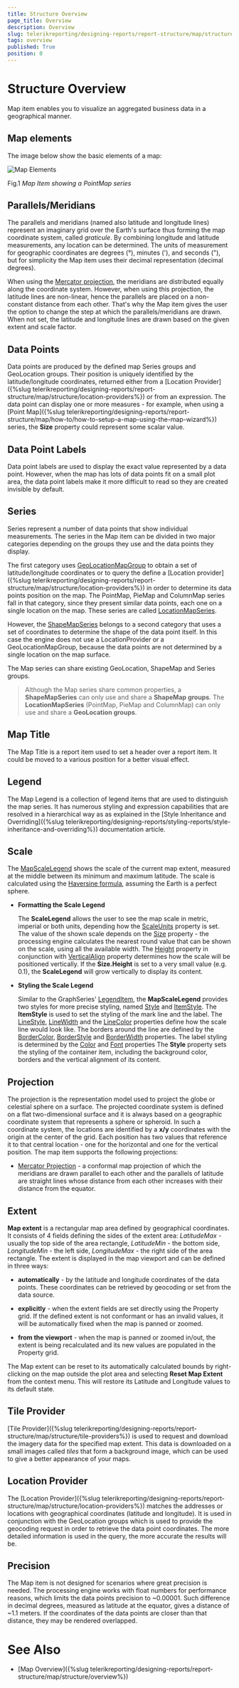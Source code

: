 ```yaml
---
title: Structure Overview
page_title: Overview 
description: Overview
slug: telerikreporting/designing-reports/report-structure/map/structure/overview
tags: overview
published: True
position: 0
---
```


# Structure Overview

Map item enables you to visualize an aggregated business data in a geographical manner.

## Map elements

The image below show the basic elements of a map: 

  ![Map Elements](images/Map/MapElements.png)

Fig.1 *Map Item showing a PointMap series* 

## Parallels/Meridians

The parallels and meridians (named also latitude and longitude lines) represent an imaginary grid over the Earth's surface thus forming the map coordinate system, called *graticule*. By combining longitude and latitude measurements, any location can be determined. The units of measurement for geographic coordinates are degrees (°), minutes ('), and seconds ("), but for simplicity the Map item uses their decimal representation (decimal degrees). 

When using the [Mercator projection](#projection), the meridians are distributed equally along the coordinate system. However, when using this projection, the latitude lines are non-linear, hence the parallels are placed on a non-constant distance from each other. That's why the Map item gives the user the option to change the step at which the parallels/meridians are drawn. When not set, the latitude and longitude lines are drawn based on the given extent and scale factor. 

## Data Points

Data points are produced by the defined map Series groups and GeoLocation groups. Their position is uniquely identified by the latitude/longitude coordinates, returned either from a [Location Provider]({%slug telerikreporting/designing-reports/report-structure/map/structure/location-providers%}) or from an expression. The data point can display one or more measures - for example, when using a [Point Map]({%slug telerikreporting/designing-reports/report-structure/map/how-to/how-to-setup-a-map-using-the-map-wizard%}) series, the __Size__ property could represent some scalar value. 

## Data Point Labels

Data point labels are used to display the exact value represented by a data point. However, when the map has lots of data points fit on a small plot area, the data point labels make it more difficult to read so they are created invisible by default. 

## Series

Series represent a number of data points that show individual measurements. The series in the Map item can be divided in two major categories depending on the groups they use and the data points they display. 

The first category uses [GeoLocationMapGroup](/reporting/api/Telerik.Reporting.GeoLocationMapGroup) to obtain a set of latitude/longitude coordinates or to query the define a [Location provider]({%slug telerikreporting/designing-reports/report-structure/map/structure/location-providers%}) in order to determine its data points position on the map. The PointMap, PieMap and ColumnMap series fall in that category, since they present similar data points, each one on a single location on the map. These series are called [LocationMapSeries](/reporting/api/Telerik.Reporting.LocationMapSeries). 

However, the [ShapeMapSeries](/reporting/api/Telerik.Reporting.ShapeMapSeries) belongs to a second category that uses a set of coordinates to determine the shape of the data point itself. In this case the engine does not use a LocationProvider or a GeoLocationMapGroup, because the data points are not determined by a single location on the map surface. 

The Map series can share existing GeoLocation, ShapeMap and Series groups.

> Although the Map series share common properties, a __ShapeMapSeries__ can only use and share a __ShapeMap groups__. The __LocationMapSeries__ (PointMap, PieMap and ColumnMap) can only use and share a __GeoLocation groups__. 

## Map Title

The Map Title is a report item used to set a header over a report item. It could be moved to a various position for a better visual effect. 

## Legend

The Map Legend is a collection of legend items that are used to distinguish the map series. It has numerous styling and expression capabilities that are resolved in a hierarchical way as as explained in the [Style Inheritance and Overriding]({%slug telerikreporting/designing-reports/styling-reports/style-inheritance-and-overriding%}) documentation article. 

## Scale

The [MapScaleLegend](/reporting/api/Telerik.Reporting.MapScaleLegend) shows the scale of the current map extent, measured at the middle between its minimum and maximum latitude. The scale is calculated using the [Haversine formula](http://en.wikipedia.org/wiki/Haversine_formula), assuming the Earth is a perfect sphere. 

* __Formatting the Scale Legend__ 

  The __ScaleLegend__ allows the user to see the map scale in metric, imperial or both units, depending how the [ScaleUnits](/reporting/api/Telerik.Reporting.MapScaleLegend#Telerik_Reporting_MapScaleLegend_ScaleUnits) property is set. The value of the shown scale depends on the [Size](/reporting/api/Telerik.Reporting.MapScaleLegend#Telerik_Reporting_MapScaleLegend_Size) property - the processing engine calculates the nearest round value that can be shown on the scale, using all the available width. The [Height](/reporting/api/Telerik.Reporting.Drawing.SizeU#Telerik_Reporting_Drawing_SizeU_Height) property in conjunction with [VerticalAlign](/reporting/api/Telerik.Reporting.Drawing.VerticalAlign) property determines how the scale will be positioned vertically. If the __Size.Height__ is set to a very small value (e.g. 0.1), the __ScaleLegend__ will grow vertically to display its content. 

* __Styling the Scale Legend__ 

  Similar to the GraphSeries' [LegendItem](/reporting/api/Telerik.Reporting.LegendItem), the __MapScaleLegend__ provides two styles for more precise styling, named [Style](/reporting/api/Telerik.Reporting.MapScaleLegend#Telerik_Reporting_MapScaleLegend_Style) and [ItemStyle](/reporting/api/Telerik.Reporting.MapScaleLegend#Telerik_Reporting_MapScaleLegend_ItemStyle). The __ItemStyle__ is used to set the styling of the mark line and the label. The [LineStyle](/reporting/api/Telerik.Reporting.Drawing.Style#Telerik_Reporting_Drawing_Style_LineStyle), [LineWidth](/reporting/api/Telerik.Reporting.Drawing.Style#Telerik_Reporting_Drawing_Style_LineWidth) and the [LineColor](/reporting/api/Telerik.Reporting.Drawing.Style#Telerik_Reporting_Drawing_Style_LineColor) properties define how the scale line would look like. The borders around the line are defined by the [BorderColor](/reporting/api/Telerik.Reporting.Drawing.Style#Telerik_Reporting_Drawing_Style_BorderColor), [BorderStyle](/reporting/api/Telerik.Reporting.Drawing.Style#Telerik_Reporting_Drawing_Style_BorderStyle) and [BorderWidth](/reporting/api/Telerik.Reporting.Drawing.Style#Telerik_Reporting_Drawing_Style_BorderWidth) properties. The label styling is determined by the [Color](/reporting/api/Telerik.Reporting.Drawing.Style#Telerik_Reporting_Drawing_Style_Color) and [Font](/reporting/api/Telerik.Reporting.Drawing.Style#Telerik_Reporting_Drawing_Style_Font) properties The __Style__ property sets the styling of the container item, including the background color, borders and the vertical alignment of its content. 

## Projection

The projection is the representation model used to project the globe or celestial sphere on a surface. The projected coordinate system is defined on a flat two-dimensional surface and it is always based on a geographic coordinate system that represents a sphere or spheroid. In such a coordinate system, the locations are identified by a __x/y__ coordinates with the origin at the center of the grid. Each position has two values that reference it to that central location - one for the horizontal and one for the vertical position. The map item supports the following projections: 

* [Mercator Projection](http://en.wikipedia.org/wiki/Mercator_projection) - a conformal map projection of which the meridians are drawn parallel to each other and the parallels of latitude are straight lines whose distance from each other increases with their distance from the equator. 

## Extent

__Map extent__ is a rectangular map area defined by geographical coordinates. It consists of 4 fields defining the sides of the extent area: *LatitudeMax* - usually the top side of the area rectangle, *LatitudeMin* - the bottom side, *LongitudeMin* - the left side, *LongitudeMax* - the right side of the area rectangle. The extent is displayed in the map viewport and can be defined in three ways: 

* __automatically__ - by the latitude and longitude coordinates of the data points. These coordinates can be retrieved by geocoding or set from the data source. 

* __explicitly__ - when the extent fields are set directly using the Property grid. If the defined extent is not conformant or has an invalid values, it will be automatically fixed when the map is panned or zoomed. 

* __from the viewport__ - when the map is panned or zoomed in/out, the extent is being recalculated and its new values are populated in the Property grid. 

The Map extent can be reset to its automatically calculated bounds by right-clicking on the map outside the plot area and selecting __Reset Map Extent__ from the context menu. This will restore its Latitude and Longitude values to its default state. 

## Tile Provider

[Tile Provider]({%slug telerikreporting/designing-reports/report-structure/map/structure/tile-providers%}) is used to request and download the imagery data for the specified map extent. This data is downloaded on a small images called *tiles* that form a background image, which can be used to give a better appearance of your maps. 

## Location Provider

The [Location Provider]({%slug telerikreporting/designing-reports/report-structure/map/structure/location-providers%}) matches the addresses or locations with geographical coordinates (latitude and longitude). It is used in conjunction with the GeoLocation groups which is used to provide the geocoding request in order to retrieve the data point coordinates. The more detailed information is used in the query, the more accurate the results will be. 

## Precision

The Map item is not designed for scenarios where great precision is needed. The processing engine works with float numbers for performance reasons, which limits the data points precision to ~0.00001. Such difference in decimal degrees, measured as latitude at the equator, gives a distance of ~1.1 meters. If the coordinates of the data points are closer than that distance, they may be rendered overlapped. 

# See Also

* [Map Overview]({%slug telerikreporting/designing-reports/report-structure/map/structure/overview%})

